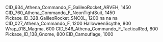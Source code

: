 CID_634_Athena_Commando_F_GalileoRocket_ARVEH, 1450
CID_760_Athena_Commando_F_NeonTightSuit, 1450
Pickaxe_ID_328_GalileoRocket_SNC0L, 1200
na
na
na
CID_027_Athena_Commando_F, 1200
HalloweenScythe, 800
Wrap_018_Magma, 600
CID_546_Athena_Commando_F_TacticalRed, 800
Pickaxe_ID_138_Gnome, 800
EID_Camouflage, 1000
